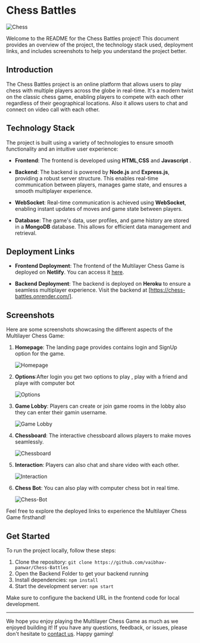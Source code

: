 # Chess Battles

![Chess](Screenshots/logo.png)

Welcome to the README for the Chess Battles project! This document provides an overview of the project, the technology stack used, deployment links, and includes screenshots to help you understand the project better.

## Introduction

The Chess Battles project is an online platform that allows users to play chess with multiple players across the globe in real-time. It's a modern twist on the classic chess game, enabling players to compete with each other regardless of their geographical locations. Also it allows users to chat and connect on video call with each other.

## Technology Stack

The project is built using a variety of technologies to ensure smooth functionality and an intuitive user experience:

- **Frontend**: The frontend is developed using **HTML**,**CSS** and **Javascript** . 

- **Backend**: The backend is powered by **Node.js** and **Express.js**, providing a robust server structure. This enables real-time communication between players, manages game state, and ensures a smooth multiplayer experience.

- **WebSocket**: Real-time communication is achieved using **WebSocket**, enabling instant updates of moves and game state between players.

- **Database**: The game's data, user profiles, and game history are stored in a **MongoDB** database. This allows for efficient data management and retrieval.

## Deployment Links

- **Frontend Deployment**: The frontend of the Multilayer Chess Game is deployed on **Netlify**. You can access it [here](https://whimsical-marshmallow-d2310e.netlify.app/).

- **Backend Deployment**: The backend is deployed on **Heroku** to ensure a seamless multiplayer experience. Visit the backend at [https://chess-battles.onrender.com/].

## Screenshots

Here are some screenshots showcasing the different aspects of the Multilayer Chess Game:

1. **Homepage**: The landing page provides contains login and SignUp option for the game.

   ![Homepage](Screenshots/homepage.PNG)

2. **Options**:After login you get two options to play , play with a friend and playe with computer bot

   ![Options](Screenshots/options.PNG)

3. **Game Lobby**: Players can create or join game rooms in the lobby also they can enter their gamin username.

   ![Game Lobby](Screenshots/lobby.PNG)

4. **Chessboard**: The interactive chessboard allows players to make moves seamlessly.

   ![Chessboard](Screenshots/chessboard.PNG)

5. **Interaction**: Players can also chat and share video with each other.

   ![Interaction](Screenshots/interaction.PNG)

6. **Chess Bot**: You can also play with computer chess bot in real time.

   ![Chess-Bot](Screenshots/ai-chessbot.PNG)

Feel free to explore the deployed links to experience the Multilayer Chess Game firsthand!

## Get Started

To run the project locally, follow these steps:

1. Clone the repository: `git clone https://github.com/vaibhav-panwar/Chess-Battles`
2. Open the Backend Folder to get your backend running
3. Install dependencies: `npm install`
4. Start the development server: `npm start`

Make sure to configure the backend URL in the frontend code for local development.

---

We hope you enjoy playing the Multilayer Chess Game as much as we enjoyed building it! If you have any questions, feedback, or issues, please don't hesitate to [contact us](p.vaibhav7499@gmail.com). Happy gaming!
